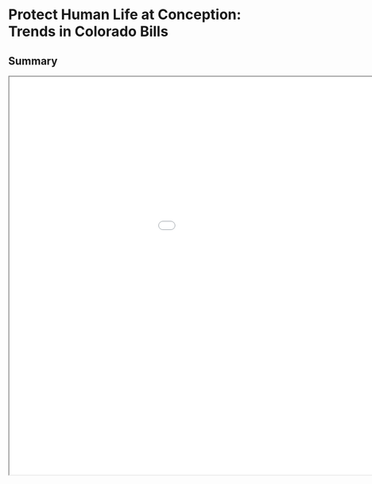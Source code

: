 <html lang="en">
<div class="header">
    <head>
        <meta charset="UTF-8">
        <meta name="viewport" content="width=device-width, initial-scale=1.0">
        <h1>Protect Human Life at Conception: Trends in Colorado Bills</h1>
    </head>
</div>
<body>
    <h2>Summary</h2>
    <center><iframe src="./Graph/PHLC_table1.html" height="800" width="1200"</iframe></center>
    <h1>test</h1>
    </body>
</html>
